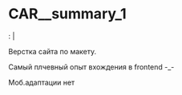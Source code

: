 # CAR__summary_1
: |

Верстка сайта по макету.

Самый плчевный опыт вхождения в frontend -_-

Моб.адаптации нет 

